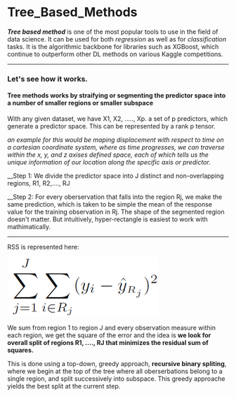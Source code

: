 # Tree_Based_Methods

*__Tree based method__* is one of the most popular tools to use in the field of data science. It can be used for both *regression* as well as for *classification* tasks. It is the algorithmic backbone for libraries such as XGBoost, which continue to outperform other DL methods on various Kaggle competitions.

---

### Let's see how it works.

#### Tree methods works by straifying or segmenting the predictor space into a number of smaller regions or smaller subspace


With any given dataset, we have X1, X2, ....., Xp. a set of p predictors, which generate a predictor space. This can be represented by a rank p tensor. 

*an example for this would be maping displacement with respect to time on a cartesian coordinate system, where as time progresses, we can traverse within the x, y, and z axises defined space, each of which tells us the unique information of our location along the specific axis or predictor.*


__Step 1: We divide the predictor space into J distinct and non-overlapping regions, R1, R2,...., RJ

__Step 2: For every oberservation that falls into the region Rj, we make the same prediction, which is taken to be simple the mean of the response value for the training observation in Rj. The shape of the segmented region doesn't matter. But intuitively, hyper-rectangle is easiest to work with mathimatically.

---

RSS is represented here:

![Image of Tree_Formulae](Tree_Formulae.PNG)     

We sum from region 1 to region J and every observation measure within each region, we get the square of the error and the idea is __we look for overall split of regions R1, ...., RJ that minimizes the residual sum of squares.__

This is done using a top-down, greedy approach, __recursive binary spliting__, where we begin at the top of the tree where all oberserbations belong to a single region, and split successively into subspace. This greedy approache yields the best split at the current step.

